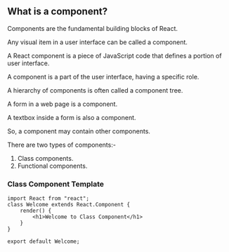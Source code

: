 ## What is a component?

Components are the fundamental building blocks of React.

Any visual item in a user interface can be called a component.

A React component is a piece of JavaScript code that defines a portion of user interface.

A component is a part of the user interface, having a specific role.

A hierarchy of components is often called a component tree.

A form in a web page is a component.

A textbox inside a form is also a component.

So, a component may contain other components.

There are two types of components:-
1. Class components.
2. Functional components.

### Class Component Template

```React
import React from "react";
class Welcome extends React.Component {
	render() {
		<h1>Welcome to Class Component</h1>
	}
}

export default Welcome;
```